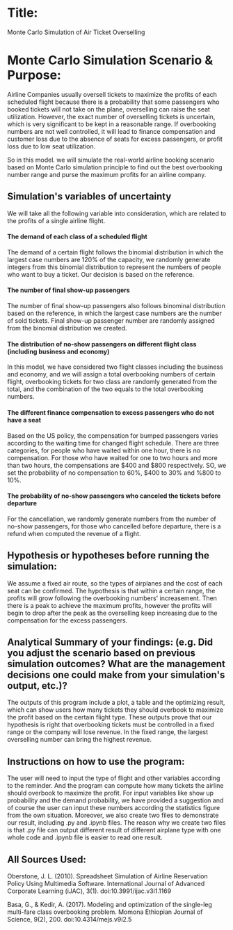 # Title: 
Monte Carlo Simulation of Air Ticket Overselling

# Monte Carlo Simulation Scenario & Purpose:
Airline Companies usually oversell tickets to maximize the profits of each scheduled flight because there is a probability that some passengers who booked tickets will not take on the plane, overselling can raise the seat utilization. However, the exact number of overselling tickets is uncertain, which is very significant to be kept in a reasonable range. If overbooking numbers are not well controlled, it will lead to finance compensation and customer loss due to the absence of seats for excess passengers, or profit loss due to low seat utilization.

So in this model. we will simulate the real-world airline booking scenario based on Monte Carlo simulation principle to find out the best overbooking number range and purse the maximum profits for an airline company.

## Simulation's variables of uncertainty
We will take all the following variable into consideration, which are related to the profits of a single airline flight.
#### The demand of each class of a scheduled flight
The demand of a certain flight follows the binomial distribution in which the largest case numbers are 120% of the capacity, we randomly generate integers from this binomial distribution to represent the numbers of people who want to buy a ticket. Our decision is based on the reference.
#### The number of final show-up passengers 
The number of final show-up passengers also follows binominal distribution based on the reference, in which the largest case numbers are the number of sold tickets. Final show-up passenger number are randomly assigned from the binomial distribution we created.
#### The distribution of no-show passengers on different flight class (including business and economy)
In this model, we have considered two flight classes including the business and economy, and we will assign a total overbooking numbers of certain flight, overbooking tickets for two class are randomly generated from the total, and the combination of the two equals to the total overbooking numbers.
#### The different finance compensation to excess passengers who do not have a seat 
Based on the US policy, the compensation for bumped passengers varies according to the waiting time for changed flight schedule. There are three categories, for people who have waited within one hour, there is no compensation. For those who have waited for one to two hours and more than two hours, the compensations are $400 and $800 respectively. SO, we set the probability of no compensation to 60%, $400 to 30% and %800 to 10%.
#### The probability of no-show passengers who canceled the tickets before departure
For the cancellation, we randomly generate numbers from the number of no-show passengers, for those who cancelled before departure, there is a refund when computed the revenue of a flight.

## Hypothesis or hypotheses before running the simulation:
We assume a fixed air route, so the types of airplanes and the cost of each seat can be confirmed. 
The hypothesis is that within a certain range, the profits will grow following the overbooking numbers' increasement. Then there is a peak to achieve the maximum profits, however the profits will begin to drop after the peak as the overselling keep increasing due to the compensation for the excess passengers.

## Analytical Summary of your findings: (e.g. Did you adjust the scenario based on previous simulation outcomes?  What are the management decisions one could make from your simulation's output, etc.)?
The outputs of this program include a plot, a table and the optimizing result, which can show users how many tickets they should overbook to maximize the profit based on the certain flight type. These outputs prove that our hypothesis is right that overbooking tickets must be controlled in a fixed range or the company will lose revenue. In the fixed range, the largest overselling number can bring the highest revenue.

## Instructions on how to use the program:
The user will need to input the type of flight and other variables according to the reminder. And the program can compute how many tickets the airline should overbook to maximize the profit. For input variables like show up probability and the demand probability, we have provided a suggestion and of course the user can input these numbers according the statistics figure from the own situation. Moreover, we also create two files to demonstrate our result, including .py and .ipynb files. The reason why we create two files is that .py file can output different result of different airplane type with one whole code and .ipynb file is easier to read one result.

## All Sources Used:
Oberstone, J. L. (2010). Spreadsheet Simulation of Airline Reservation Policy Using Multimedia Software. International Journal of Advanced Corporate Learning (iJAC), 3(1). doi:10.3991/ijac.v3i1.1169

Basa, G., & Kedir, A. (2017). Modeling and optimization of the single-leg multi-fare class overbooking problem. Momona Ethiopian Journal of Science, 9(2), 200. doi:10.4314/mejs.v9i2.5

